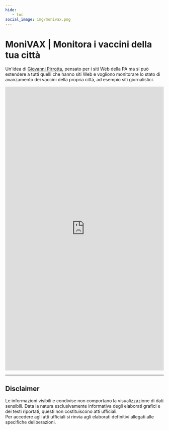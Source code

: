```yaml
---
hide:
   - toc
social_image: img/monivax.png   
---
```

# MoniVAX | Monitora i vaccini della tua città

Un'idea di [Giovanni Pirrotta](https://twitter.com/gpirrotta), pensato per i siti Web della PA ma si può estendere a tutti quelli che hanno siti Web e vogliono monitorare lo stato di avanzamento dei vaccini della propria città, ad esempio siti giornalistici.


<body> 
<iframe width="100%" height="900" src="https://pirrotta.info/monivax/" frameborder="0" style="border:0" allowfullscreen></iframe>
</body>

<hr>

## Disclaimer
Le informazioni visibili e condivise non comportano la visualizzazione di dati sensibili. Data la natura esclusivamente informativa degli elaborati grafici e dei testi riportati, questi non costituiscono atti ufficiali. <br>Per accedere agli atti ufficiali si rinvia agli elaborati definitivi allegati alle specifiche deliberazioni.